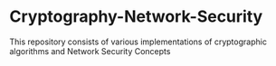 # Cryptography-Network-Security
This repository consists of various implementations of cryptographic algorithms and Network Security Concepts
